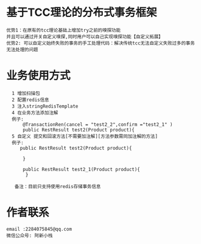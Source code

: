 # 基于TCC理论的分布式事务框架
    优势1：在原有的tcc理论基础上增加try之前的嗅探功能
    并且可以通过开关自定义嗅探,同时用户可以自己实现嗅探功能【自定义拓展】
    优势2: 可以自定义始终失败的事务的手工处理代码：解决传统tcc无法自定义失败过多的事务无法处理的问题
    
    
    
# 业务使用方式
      1 增加扫描包 
      2 配置redis信息
      3 注入stringRedisTemplate
      4 在业务方法添加注解
      例子:
          @TransactionRen(cancel = "test2_2",confirm ="test2_1" )
          public RestResult test2(Product product){
      5 自定义 提交和回滚方法[不需要加注解][方法参数需同加注解的方法]
      例子:
         public RestResult test2(Product product){
            
          }
      
          public RestResult test2_1(Product product){
           }
           
       备注：目前只支持使用redis存储事务信息
       
       
# 作者联系
    email :2284075845@qq.com
    微信公众号: 阿新小栈 